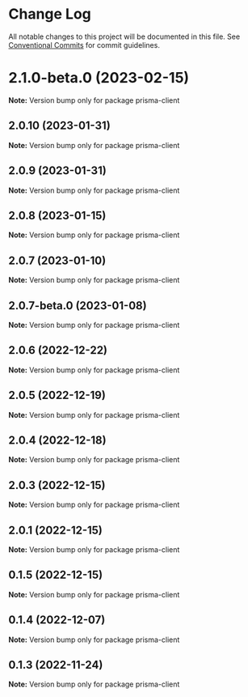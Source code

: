 # Change Log

All notable changes to this project will be documented in this file.
See [Conventional Commits](https://conventionalcommits.org) for commit guidelines.

# 2.1.0-beta.0 (2023-02-15)

**Note:** Version bump only for package prisma-client





## 2.0.10 (2023-01-31)

**Note:** Version bump only for package prisma-client





## 2.0.9 (2023-01-31)

**Note:** Version bump only for package prisma-client





## 2.0.8 (2023-01-15)

**Note:** Version bump only for package prisma-client





## 2.0.7 (2023-01-10)

**Note:** Version bump only for package prisma-client





## 2.0.7-beta.0 (2023-01-08)

**Note:** Version bump only for package prisma-client





## 2.0.6 (2022-12-22)

**Note:** Version bump only for package prisma-client





## 2.0.5 (2022-12-19)

**Note:** Version bump only for package prisma-client





## 2.0.4 (2022-12-18)

**Note:** Version bump only for package prisma-client





## 2.0.3 (2022-12-15)

**Note:** Version bump only for package prisma-client





## 2.0.1 (2022-12-15)

**Note:** Version bump only for package prisma-client





## 0.1.5 (2022-12-15)

**Note:** Version bump only for package prisma-client





## 0.1.4 (2022-12-07)

**Note:** Version bump only for package prisma-client





## 0.1.3 (2022-11-24)

**Note:** Version bump only for package prisma-client
